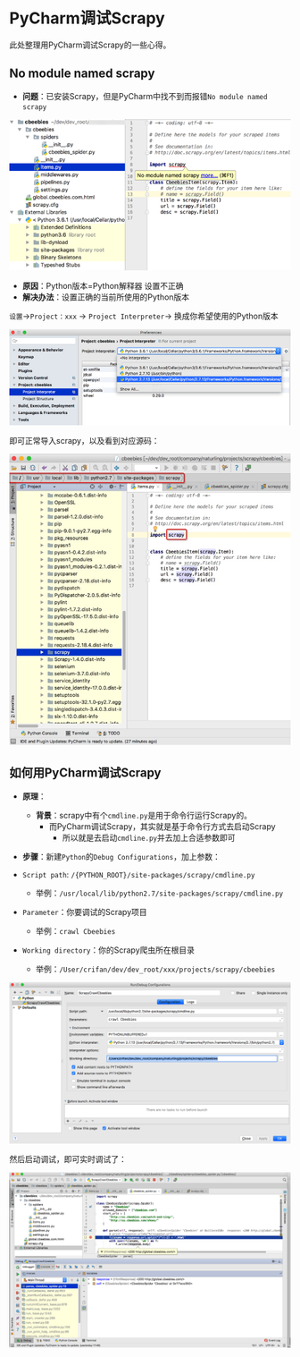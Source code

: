 # PyCharm调试Scrapy

此处整理用PyCharm调试Scrapy的一些心得。

## No module named scrapy

* **问题**：已安装Scrapy，但是PyCharm中找不到而报错`No module named scrapy`

![pycharm_no_module_scray](../assets/img/pycharm_no_module_scray.png)

* **原因**：Python版本=Python解释器 设置不正确
* **解决办法**：设置正确的当前所使用的Python版本

`设置`->`Project：xxx` -> `Project Interpreter`-> 换成你希望使用的Python版本

![pycharm_change_python_version](../assets/img/pycharm_change_python_version.png)

即可正常导入scrapy，以及看到对应源码：

![import_scrapy_ok](../assets/img/import_scrapy_ok.jpg)

## 如何用PyCharm调试Scrapy

* **原理**：
  * **背景**：scrapy中有个`cmdline.py`是用于命令行运行Scrapy的。
    * 而PyCharm调试Scrapy，其实就是基于命令行方式去启动Scrapy
      * 所以就是去启动`cmdline.py`并去加上合适参数即可
* **步骤**：新建`Python`的`Debug Configurations`，加上参数：

* `Script path`: `/{PYTHON_ROOT}/site-packages/scrapy/cmdline.py`
  * 举例：`/usr/local/lib/python2.7/site-packages/scrapy/cmdline.py`
* `Parameter`：你要调试的Scrapy项目
  * 举例：`crawl Cbeebies`
* `Working directory`：你的Scrapy爬虫所在根目录
  * 举例：`/User/crifan/dev/dev_root/xxx/projects/scrapy/cbeebies`

![pycharm_debug_config_scrapy](../assets/img/pycharm_debug_config_scrapy.png)

然后启动调试，即可实时调试了：

![pycharm_debugging_scrapy](../assets/img/pycharm_debugging_scrapy.png)

